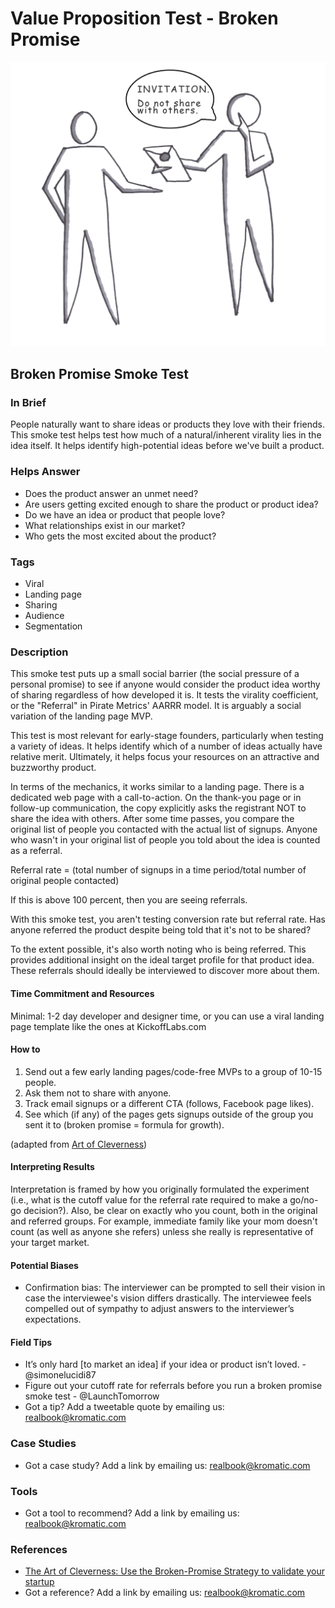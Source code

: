 # Value Proposition Test - Broken Promise

![](../.gitbook/assets/illustration-broken-promise-test-real-startup-book.png)

## Broken Promise Smoke Test

### In Brief

People naturally want to share ideas or products they love with their friends. This smoke test helps test how much of a natural/inherent virality lies in the idea itself. It helps identify high-potential ideas before we've built a product.

### Helps Answer

* Does the product answer an unmet need?
* Are users getting excited enough to share the product or product idea?
* Do we have an idea or product that people love? 
* What relationships exist in our market? 
* Who gets the most excited about the product?

### Tags

* Viral
* Landing page
* Sharing
* Audience
* Segmentation

### Description

This smoke test puts up a small social barrier \(the social pressure of a personal promise\) to see if anyone would consider the product idea worthy of sharing regardless of how developed it is. It tests the virality coefficient, or the "Referral" in Pirate Metrics' AARRR model. It is arguably a social variation of the landing page MVP.

This test is most relevant for early-stage founders, particularly when testing a variety of ideas. It helps identify which of a number of ideas actually have relative merit. Ultimately, it helps focus your resources on an attractive and buzzworthy product.

In terms of the mechanics, it works similar to a landing page. There is a dedicated web page with a call-to-action. On the thank-you page or in follow-up communication, the copy explicitly asks the registrant NOT to share the idea with others. After some time passes, you compare the original list of people you contacted with the actual list of signups. Anyone who wasn't in your original list of people you told about the idea is counted as a referral.

Referral rate = \(total number of signups in a time period/total number of original people contacted\)

If this is above 100 percent, then you are seeing referrals.

With this smoke test, you aren't testing conversion rate but referral rate. Has anyone referred the product despite being told that it's not to be shared?

To the extent possible, it's also worth noting who is being referred. This provides additional insight on the ideal target profile for that product idea. These referrals should ideally be interviewed to discover more about them.

#### Time Commitment and Resources

Minimal: 1-2 day developer and designer time, or you can use a viral landing page template like the ones at KickoffLabs.com

#### How to

1. Send out a few early landing pages/code-free MVPs to a group of 10-15 people.
2. Ask them not to share with anyone.
3. Track email signups or a different CTA \(follows, Facebook page likes\).
4. See which \(if any\) of the pages gets signups outside of the group you sent it to \(broken promise = formula for growth\).

\(adapted from [Art of Cleverness](https://artofcleverness.com/broken-promise/)\)

#### Interpreting Results

Interpretation is framed by how you originally formulated the experiment \(i.e., what is the cutoff value for the referral rate required to make a go/no-go decision?\). Also, be clear on exactly who you count, both in the original and referred groups. For example, immediate family like your mom doesn't count \(as well as anyone she refers\) unless she really is representative of your target market.

#### Potential Biases

* Confirmation bias: The interviewer can be prompted to sell their vision in case the interviewee's vision differs drastically. The interviewee feels compelled out of sympathy to adjust answers to the interviewer’s expectations.

#### Field Tips

* It’s only hard \[to market an idea\] if your idea or product isn’t loved. - @simonelucidi87
* Figure out your cutoff rate for referrals before you run a broken promise smoke test - @LaunchTomorrow
* Got a tip? Add a tweetable quote by emailing us: [realbook@kromatic.com](mailto:realbook@kromatic.com)

### Case Studies

* Got a case study? Add a link by emailing us: [realbook@kromatic.com](mailto:realbook@kromatic.com)

### Tools

* Got a tool to recommend? Add a link by emailing us: [realbook@kromatic.com](mailto:realbook@kromatic.com)

### References

* [The Art of Cleverness: Use the Broken-Promise Strategy to validate your startup](http://artofcleverness.stfi.re/broken-promise/?sf=agvkwwg#ab)
* Got a reference? Add a link by emailing us: [realbook@kromatic.com](mailto:realbook@kromatic.com)

